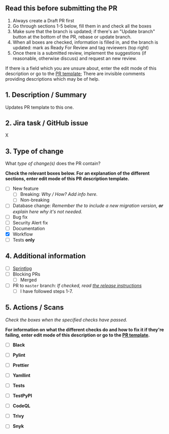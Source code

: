 ## Read this before submitting the PR

1. Always create a Draft PR first
2. Go through sections 1-5 below, fill them in and check all the boxes
3. Make sure that the branch is updated; if there's an "Update branch" button at the bottom of the PR, rebase or update branch.
4. When all boxes are checked, information is filled in, and the branch is updated: mark as Ready For Review and tag reviewers (top right)
5. Once there is a submitted review, implement the suggestions (if reasonable, otherwise discuss) and request an new review.

If there is a field which you are unsure about, enter the edit mode of this description or go to the [PR template](https://github.com/ScilifelabDataCentre/dds_cli/blob/dev/.github/pull_request_template.md); There are invisible comments providing descriptions which may be of help.

## 1. Description / Summary

Updates PR template to this one.

## 2. Jira task / GitHub issue

X

## 3. Type of change

What _type of change(s)_ does the PR contain?

**Check the relevant boxes below. For an explanation of the different sections, enter edit mode of this PR description template.**

- [ ] New feature
  - [ ] Breaking: _Why / How? Add info here._ <!-- Should be checked if the changes in this PR will cause existing functionality to not work as expected. E.g. with the master branch of the `dds_cli` -->
  - [ ] Non-breaking <!-- Should be checked if the changes will not cause existing functionality to fail. "Non-breaking" is just an addition of a new feature. -->
- [ ] Database change: _Remember the to include a new migration version, **or** explain here why it's not needed._ <!-- Should be checked when you've changed something in `models.py`. For a guide on how to add the a new migration version, look at the "Database changes" section in the README.md. -->
- [ ] Bug fix <!-- Should be checked when a bug is fixed in existing functionality. If the bug fix also is a breaking change (see above), add info about that beside this check box. -->
- [ ] Security Alert fix <!-- Should be checked if the PR attempts to solve a security vulnerability, e.g. reported by the "Security" tab in the repo. -->
- [ ] Documentation <!-- Should be checked if the PR adds or updates the CLI documentation -- anything in docs/ directory. -->
- [x] Workflow <!-- Should be checked if the PR includes a change in e.g. the github actions files (dds_cli/.github/*) or another type of workflow change. Anything that alters our or the codes workflow. -->
- [ ] Tests **only** <!-- Should only be checked if the PR only contains tests, none of the other types of changes listed above. -->

## 4. Additional information

- [ ] [Sprintlog](https://github.com/ScilifelabDataCentre/dds_cli/blob/dev/SPRINTLOG.md) <!-- Add a row at the bottom of the SPRINTLOG.md file (not needed if PR contains only tests). Follow the format of previous rows. If the PR is the first in a new sprint, add a new sprint header row (follow the format of previous sprints). -->
- [ ] Blocking PRs <!-- Should be checked if there are blocking PRs or other tasks that need to be merged prior to this. Add link to PR or Jira card if this is the case. -->
  - [ ] Merged <!-- Should be checked if the "Blocking PRs" box was checked AND all blocking PRs have been merged / fixed. -->
- [ ] PR to `master` branch: _If checked, read [the release instructions](https://github.com/ScilifelabDataCentre/dds_cli/blob/dev/docs/procedures/new_release.md)_ <!-- Check this if the PR is made to the `master` branch. Only the `dev` branch should be doing this. -->
  - [ ] I have followed steps 1-7. <!-- Should be checked if the "PR to `master` branch" box is checked AND the specified steps in the release instructions have been followed. -->

## 5. Actions / Scans

_Check the boxes when the specified checks have passed._

**For information on what the different checks do and how to fix it if they're failing, enter edit mode of this description or go to the [PR template](https://github.com/ScilifelabDataCentre/dds_cli/blob/dev/.github/pull_request_template.md).**

- [ ] **Black**
<!--
  What: Python code formatter.
  How to fix: Run `black .` locally to execute formatting.
-->
- [ ] **Pylint**
<!--
  What: Python code linter.
  How to fix: Manually fix the code producing warnings. Code must get 10/10.
-->
- [ ] **Prettier**
<!--
  What: General code formatter. Our use case: MD and yaml mainly.
  How to fix: Run npx prettier --write . locally to execute formatting.
-->
- [ ] **Yamllint**
<!--
  What: Linting of yaml files.
  How to fix: Manually fix any errors locally.
-->
- [ ] **Tests**
<!--
  What: Pytest to verify that functionality works as expected.
  How to fix: Manually fix any errors locally. Follow the instructions in the "Run tests" section of the README.md to run the tests locally.
  Additional info: The PR should ALWAYS include new tests or fixed tests when there are code changes. When pytest action has finished, it will post a codecov report; Look at this report and verify the files you have changed are listed. "90% <100.00%> (+0.8%)" means "Tests cover 90% of the changed file, <100 % of this PR's code changes are tested>, and (the code changes and added tests increased the overall test coverage with 0.8%)
-->
- [ ] **TestPyPI**
<!--
  What: Builds the CLI and publishes to TestPyPI in order to verify before release.
  How to fix: Check the action logs and fix potential issues manually.
-->
- [ ] **CodeQL**
<!--
  What: Scan for security vulnerabilities, bugs, errors.
  How to fix: Go through the alerts and either manually fix, dismiss or ignore. Add info on ignored or dismissed alerts.
-->
- [ ] **Trivy**
<!--
  What: Security scanner.
  How to fix: Go through the alerts and either manually fix, dismiss or ignore. Add info on ignored or dismissed alerts.
-->
- [ ] **Snyk**
<!--
  What: Security scanner.
  How to fix: Go through the alerts and either manually fix, dismiss or ignore. Add info on ignored or dismissed alerts.
-->
